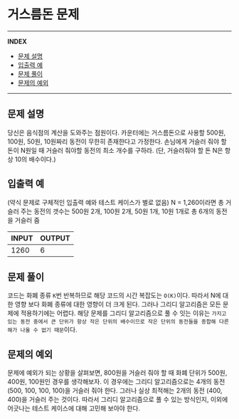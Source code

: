 # 거스름돈 문제

---
**INDEX**
- [문제 설명](#문제-설명)
- [입출력 예](#입출력-예)
- [문제 풀이](#문제-풀이)
- [문제의 예외](#문제의-예외)
---

## 문제 설명

당신은 음식점의 계산을 도와주는 점원이다. 카운터에는 거스름돈으로 사용할 500원, 100원, 50원, 10원짜리 동전이 무한히 존재한다고 가정한다. 손님에게 거슬러 줘야 할 돈이 N원일 때 거슬러 줘야할 동전의 최소 개수를 구하라. (단, 거슬러줘야 할 돈 N은 항상 10의 배수이다.)

## 입출력 예

(약식 문제로 구체적인 입출력 예와 테스트 케이스가 별로 없음) N = 1,260이라면 총 거슬러 주는 동전의 갯수는 500원 2개, 100원 2개, 50원 1개, 10원 1개로 총 6개의 동전을 거슬러 줌

|INPUT|OUTPUT|
|-----|------|
|1260 |6     |

## 문제 풀이

코드는 화폐 종류 `K`번 반복하므로 해당 코드의 시간 복잡도는 `O(K)`이다. 따라서 N에 대한 영향 보다 화폐 종류에 대한 영향이 더 크게 된다. 그러나 그리디 알고리즘은 모든 문제에 적용하기에는 어렵다. 해당 문제를 그리디 알고리즘으로 풀 수 잇는 이유는 `가지고 있는 동전 중에서 큰 단위가 항상 작은 단위의 배수이므로 작은 단위의 동전들을 종합해 다른 해가 나올 수 없기 때문`이다.

## 문제의 예외

문제에 예외가 되는 상황을 살펴보면, 800원을 거슬러 줘야 할 때 화폐 단위가 500원, 400원, 100원인 경우를 생각해보자. 이 경우에는 그리디 알고리즘으로는 4개의 동전 (500, 100, 100, 100)을 거슬러 줘야 한다. 그러나 실상 최적해는 2개의 동전 (400, 400)을 거슬러 주는 것이다. 따라서 그리디 알고리즘으로 풀 수 있는 방식인지, 이외에 어긋나는 테스트 케이스에 대해 고민해 보아야 한다.
